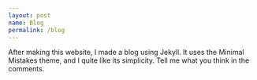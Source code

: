 ```yaml
---
layout: post
name: Blog
permalink: /blog
---
```

After making this website, I made a blog using Jekyll. 
It uses the Minimal Mistakes theme, and I quite like its simplicity. Tell me what you think in the comments.